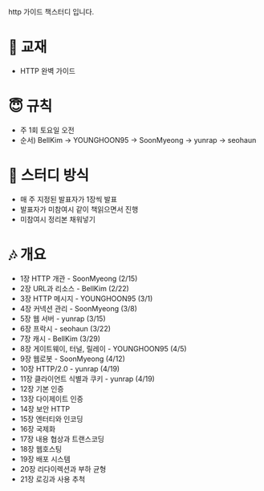 http 가이드 책스터디 입니다.

# 📖 교재

- HTTP 완벽 가이드

# 😇 규칙

- 주 1회 토요일 오전
- 순서) BellKim -> YOUNGHOON95 -> SoonMyeong -> yunrap -> seohaun

# 🙂 스터디 방식

- 매 주 지정된 발표자가 1장씩 발표
- 발표자가 미참여시 같이 책읽으면서 진행
- 미참여시 정리본 채워넣기

# 🎶 개요

- 1장 HTTP 개관 - SoonMyeong (2/15)
- 2장 URL과 리소스 - BellKim (2/22)
- 3장 HTTP 메시지 - YOUNGHOON95 (3/1)
- 4장 커넥션 관리 - SoonMyeong (3/8)
- 5장 웹 서버 - yunrap (3/15)
- 6장 프락시 - seohaun (3/22)
- 7장 캐시 - BellKim (3/29)
- 8장 게이트웨이, 터널, 릴레이 - YOUNGHOON95 (4/5)
- 9장 웹로봇 - SoonMyeong (4/12)
- 10장 HTTP/2.0 - yunrap (4/19)
- 11장 클라이언트 식별과 쿠키 - yunrap (4/19)
- 12장 기본 인증
- 13장 다이제이트 인증
- 14장 보안 HTTP
- 15장 엔터티와 인코딩
- 16장 국제화
- 17장 내용 협상과 트랜스코딩
- 18장 웹호스팅
- 19장 배포 시스템
- 20장 리다이렉션과 부하 균형
- 21장 로깅과 사용 추척
